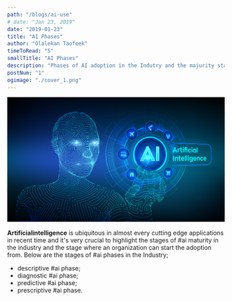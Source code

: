 ```yaml
---
path: "/blogs/ai-use"
# date: "Jan 23, 2019"
date: "2019-01-23"
title: "AI Phases"
author: "Olalekan Taofeek"
timeToRead: "5"
smallTitle: "AI Phases"
description: "Phases of AI adoption in the Indutry and the majurity stages."
postNum: "1"
ogimage: "./cover_1.png"
---
```


<img src="cover_1.png"/>
<br/>

**Artificialintelligence** is ubiquitous in almost every cutting edge applications in recent time and it's very crucial to highlight the stages of #ai maturity in the industry and the stage where an organization can start the adoption from. Below are the stages of #ai phases in the Industry;

- descriptive #ai phase;
- diagnostic #ai phase;
- predictive #ai phase;
- prescriptive #ai phase.
